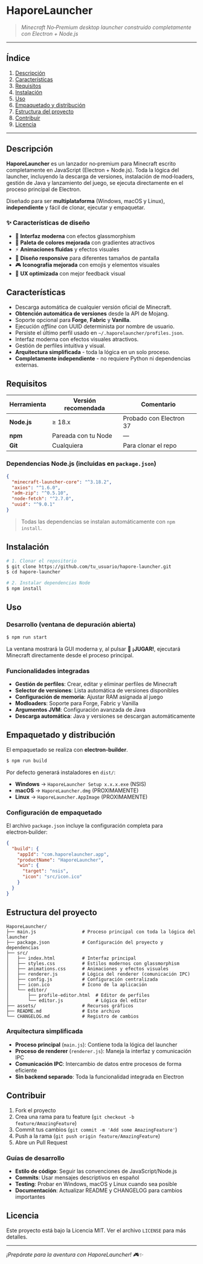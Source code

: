 # HaporeLauncher

> *Minecraft No‑Premium desktop launcher construido completamente con Electron + Node.js*

---

## Índice

1. [Descripción](#descripción)
2. [Características](#características)
3. [Requisitos](#requisitos)
4. [Instalación](#instalación)
5. [Uso](#uso)
6. [Empaquetado y distribución](#empaquetado-y-distribución)
7. [Estructura del proyecto](#estructura-del-proyecto)
8. [Contribuir](#contribuir)
9. [Licencia](#licencia)

---

## Descripción

**HaporeLauncher** es un lanzador no‑premium para Minecraft escrito completamente en JavaScript (Electron + Node.js).
Toda la lógica del launcher, incluyendo la descarga de versiones, instalación de mod‑loaders, gestión de Java y lanzamiento del juego, se ejecuta directamente en el proceso principal de Electron.

Diseñado para ser **multiplataforma** (Windows, macOS y Linux), **independiente** y fácil de clonar, ejecutar y empaquetar.

### ✨ Características de diseño

- 🎨 **Interfaz moderna** con efectos glassmorphism
- 🌈 **Paleta de colores mejorada** con gradientes atractivos
- ⚡ **Animaciones fluidas** y efectos visuales
- 📱 **Diseño responsive** para diferentes tamaños de pantalla
- 🎮 **Iconografía mejorada** con emojis y elementos visuales
- 🔧 **UX optimizada** con mejor feedback visual

## Características

* Descarga automática de cualquier versión oficial de Minecraft.
* **Obtención automática de versiones** desde la API de Mojang.
* Soporte opcional para **Forge**, **Fabric** y **Vanilla**.
* Ejecución *offline* con UUID determinista por nombre de usuario.
* Persiste el último perfil usado en `~/.haporelauncher/profiles.json`.
* Interfaz moderna con efectos visuales atractivos.
* Gestión de perfiles intuitiva y visual.
* **Arquitectura simplificada** - toda la lógica en un solo proceso.
* **Completamente independiente** - no requiere Python ni dependencias externas.

## Requisitos

| Herramienta | Versión recomendada | Comentario                     |
| ----------- | ------------------- | ------------------------------ |
| **Node.js** | ≥ 18.x              | Probado con Electron 37        |
| **npm**     | Pareada con tu Node | —                              |
| **Git**     | Cualquiera          | Para clonar el repo            |

### Dependencias Node.js (incluidas en `package.json`)

```json
{
  "minecraft-launcher-core": "^3.18.2",
  "axios": "^1.6.0",
  "adm-zip": "^0.5.10",
  "node-fetch": "^2.7.0",
  "uuid": "^9.0.1"
}
```

> Todas las dependencias se instalan automáticamente con `npm install`.

## Instalación

```bash
# 1. Clonar el repositorio
$ git clone https://github.com/tu_usuario/hapore-launcher.git
$ cd hapore-launcher

# 2. Instalar dependencias Node
$ npm install
```

## Uso

### Desarrollo (ventana de depuración abierta)

```bash
$ npm run start
```

La ventana mostrará la GUI moderna y, al pulsar **🚀 ¡JUGAR!**, ejecutará Minecraft directamente desde el proceso principal.

### Funcionalidades integradas

- **Gestión de perfiles**: Crear, editar y eliminar perfiles de Minecraft
- **Selector de versiones**: Lista automática de versiones disponibles
- **Configuración de memoria**: Ajustar RAM asignada al juego
- **Modloaders**: Soporte para Forge, Fabric y Vanilla
- **Argumentos JVM**: Configuración avanzada de Java
- **Descarga automática**: Java y versiones se descargan automáticamente

## Empaquetado y distribución

El empaquetado se realiza con **electron‑builder**.

```bash
$ npm run build
```

Por defecto generará instaladores en `dist/`:

* **Windows** → `HaporeLauncher Setup x.x.x.exe` (NSIS)
* **macOS**  → `HaporeLauncher.dmg` (PROXIMAMENTE)
* **Linux**  → `HaporeLauncher.AppImage` (PROXIMAMENTE)

### Configuración de empaquetado

El archivo `package.json` incluye la configuración completa para electron‑builder:

```json
{
  "build": {
    "appId": "com.haporelauncher.app",
    "productName": "HaporeLauncher",
    "win": {
      "target": "nsis",
      "icon": "src/icon.ico"
    }
  }
}
```

## Estructura del proyecto

```
HaporeLauncher/
├── main.js                 # Proceso principal con toda la lógica del launcher
├── package.json            # Configuración del proyecto y dependencias
├── src/
│   ├── index.html          # Interfaz principal
│   ├── styles.css          # Estilos modernos con glassmorphism
│   ├── animations.css      # Animaciones y efectos visuales
│   ├── renderer.js         # Lógica del renderer (comunicación IPC)
│   ├── config.js           # Configuración centralizada
│   ├── icon.ico            # Icono de la aplicación
│   └── editor/
│       ├── profile-editor.html  # Editor de perfiles
│       └── editor.js            # Lógica del editor
├── assets/                 # Recursos gráficos
├── README.md               # Este archivo
└── CHANGELOG.md            # Registro de cambios
```

### Arquitectura simplificada

- **Proceso principal** (`main.js`): Contiene toda la lógica del launcher
- **Proceso de renderer** (`renderer.js`): Maneja la interfaz y comunicación IPC
- **Comunicación IPC**: Intercambio de datos entre procesos de forma eficiente
- **Sin backend separado**: Toda la funcionalidad integrada en Electron

## Contribuir

1. Fork el proyecto
2. Crea una rama para tu feature (`git checkout -b feature/AmazingFeature`)
3. Commit tus cambios (`git commit -m 'Add some AmazingFeature'`)
4. Push a la rama (`git push origin feature/AmazingFeature`)
5. Abre un Pull Request

### Guías de desarrollo

- **Estilo de código**: Seguir las convenciones de JavaScript/Node.js
- **Commits**: Usar mensajes descriptivos en español
- **Testing**: Probar en Windows, macOS y Linux cuando sea posible
- **Documentación**: Actualizar README y CHANGELOG para cambios importantes

## Licencia

Este proyecto está bajo la Licencia MIT. Ver el archivo `LICENSE` para más detalles.

---

*¡Prepárate para la aventura con HaporeLauncher! 🎮✨*
